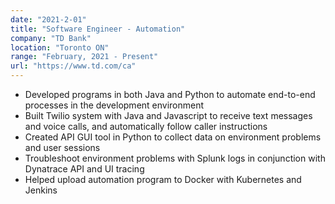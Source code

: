 ```yaml
---
date: "2021-2-01"
title: "Software Engineer - Automation"
company: "TD Bank"
location: "Toronto ON"
range: "February, 2021 - Present"
url: "https://www.td.com/ca"
---
```


- Developed programs in both Java and Python to automate end-to-end processes in the development environment
- Built Twilio system with Java and Javascript to receive text messages and voice calls, and automatically follow caller instructions
- Created API GUI tool in Python to collect data on environment problems and user sessions
- Troubleshoot environment problems with Splunk logs in conjunction with Dynatrace API and UI tracing
- Helped upload automation program to Docker with Kubernetes and Jenkins

